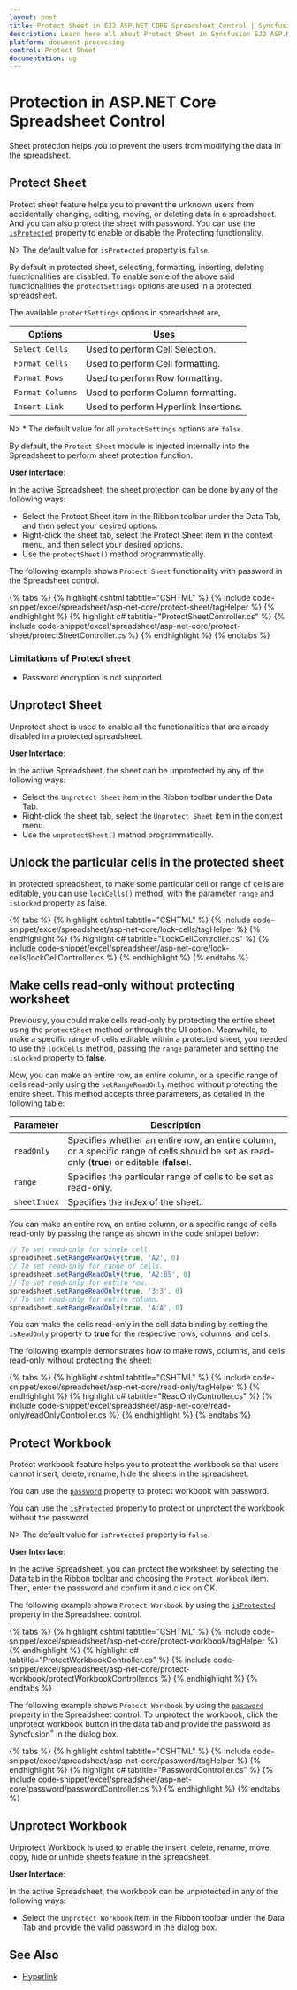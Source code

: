 ```yaml
---
layout: post
title: Protect Sheet in EJ2 ASP.NET CORE Spreadsheet Control | Syncfusion
description: Learn here all about Protect Sheet in Syncfusion EJ2 ASP.NET CORE Spreadsheet component of Syncfusion Essential JS 2 and more.
platform: document-processing
control: Protect Sheet
documentation: ug
---
```



# Protection in ASP.NET Core Spreadsheet Control

Sheet protection helps you to prevent the users from modifying the data in the spreadsheet.

## Protect Sheet

Protect sheet feature helps you to prevent the unknown users from accidentally changing, editing, moving, or deleting data in a spreadsheet. And you can also protect the sheet with password. You can use the [`isProtected`](https://help.syncfusion.com/cr/aspnetcore-js2/Syncfusion.EJ2.Spreadsheet.Spreadsheet.html#Syncfusion_EJ2_Spreadsheet_Spreadsheet_IsProtected) property to enable or disable the Protecting functionality.

N> The default value for `isProtected` property is `false`.

By default in protected sheet, selecting, formatting, inserting, deleting functionalities are disabled. To enable some of the above said functionalities the `protectSettings` options are used in a protected spreadsheet.

The available `protectSettings` options in spreadsheet are,

| Options | Uses |
|-----|------|
| `Select Cells` | Used to perform Cell Selection. |
| `Format Cells` | Used to perform Cell formatting. |
| `Format Rows` | Used to perform Row formatting. |
| `Format Columns` | Used to perform Column formatting. |
| `Insert Link` | Used to perform Hyperlink Insertions. |

N> * The default value for all `protectSettings` options are `false`.

By default, the `Protect Sheet` module is injected internally into the Spreadsheet to perform sheet protection function.

**User Interface**:

In the active Spreadsheet, the sheet protection can be done by any of the following ways:

* Select the Protect Sheet item in the Ribbon toolbar under the Data Tab, and then select your desired options.
* Right-click the sheet tab, select the Protect Sheet item in the context menu, and then select your desired options.
* Use the `protectSheet()` method programmatically.

The following example shows `Protect Sheet` functionality with password in the Spreadsheet control.

{% tabs %}
{% highlight cshtml tabtitle="CSHTML" %}
{% include code-snippet/excel/spreadsheet/asp-net-core/protect-sheet/tagHelper %}
{% endhighlight %}
{% highlight c# tabtitle="ProtectSheetController.cs" %}
{% include code-snippet/excel/spreadsheet/asp-net-core/protect-sheet/protectSheetController.cs %}
{% endhighlight %}
{% endtabs %}



### Limitations of Protect sheet

* Password encryption is not supported

## Unprotect Sheet

Unprotect sheet is used to enable all the functionalities that are already disabled in a protected spreadsheet.

**User Interface**:

In the active Spreadsheet, the sheet can be unprotected by any of the following ways:

* Select the `Unprotect Sheet` item in the Ribbon toolbar under the Data Tab.
* Right-click the sheet tab, select the `Unprotect Sheet` item in the context menu.
* Use the `unprotectSheet()` method programmatically.

## Unlock the particular cells in the protected sheet

In protected spreadsheet, to make some particular cell or range of cells are editable, you can use `lockCells()` method, with the parameter `range` and `isLocked` property as false.

{% tabs %}
{% highlight cshtml tabtitle="CSHTML" %}
{% include code-snippet/excel/spreadsheet/asp-net-core/lock-cells/tagHelper %}
{% endhighlight %}
{% highlight c# tabtitle="LockCellController.cs" %}
{% include code-snippet/excel/spreadsheet/asp-net-core/lock-cells/lockCellController.cs %}
{% endhighlight %}
{% endtabs %}

## Make cells read-only without protecting worksheet

Previously, you could make cells read-only by protecting the entire sheet using the `protectSheet` method or through the UI option. Meanwhile, to make a specific range of cells editable within a protected sheet, you needed to use the `lockCells` method, passing the `range` parameter and setting the `isLocked` property to **false**. 

Now, you can make an entire row, an entire column, or a specific range of cells read-only using the `setRangeReadOnly` method without protecting the entire sheet. This method accepts three parameters, as detailed in the following table:

| Parameter | Description |
|-----|------|
| `readOnly` | Specifies whether an entire row, an entire column, or a specific range of cells should be set as read-only (**true**) or editable (**false**). |.
| `range` | Specifies the particular range of cells to be set as read-only. |
| `sheetIndex` | Specifies the index of the sheet. |

You can make an entire row, an entire column, or a specific range of cells read-only by passing the range as shown in the code snippet below:

```js
// To set read-only for single cell.
spreadsheet.setRangeReadOnly(true, 'A2', 0)
// To set read-only for range of cells.
spreadsheet.setRangeReadOnly(true, 'A2:B5', 0)
// To set read-only for entire row.
spreadsheet.setRangeReadOnly(true, '3:3', 0)
// To set read-only for entire column.
spreadsheet.setRangeReadOnly(true, 'A:A', 0)
```

You can make the cells read-only in the cell data binding by setting the `isReadOnly` property to **true** for the respective rows, columns, and cells.

The following example demonstrates how to make rows, columns, and cells read-only without protecting the sheet:

{% tabs %}
{% highlight cshtml tabtitle="CSHTML" %}
{% include code-snippet/excel/spreadsheet/asp-net-core/read-only/tagHelper %}
{% endhighlight %}
{% highlight c# tabtitle="ReadOnlyController.cs" %}
{% include code-snippet/excel/spreadsheet/asp-net-core/read-only/readOnlyController.cs %}
{% endhighlight %}
{% endtabs %}

## Protect Workbook

Protect workbook feature helps you to protect the workbook so that users cannot insert, delete, rename, hide the sheets in the spreadsheet.

You can use the [`password`](https://help.syncfusion.com/cr/aspnetcore-js2/Syncfusion.EJ2.Spreadsheet.Spreadsheet.html#Syncfusion_EJ2_Spreadsheet_Spreadsheet_Password) property to protect workbook with password.

You can use the [`isProtected`](https://help.syncfusion.com/cr/aspnetcore-js2/Syncfusion.EJ2.Spreadsheet.Spreadsheet.html#Syncfusion_EJ2_Spreadsheet_Spreadsheet_IsProtected) property to protect or unprotect the workbook without the password.

N> The default value for `isProtected` property is `false`.

**User Interface**:

In the active Spreadsheet, you can protect the worksheet by selecting the Data tab in the Ribbon toolbar and choosing the `Protect Workbook` item. Then, enter the password and confirm it and click on OK.

The following example shows `Protect Workbook` by using the [`isProtected`](https://help.syncfusion.com/cr/aspnetcore-js2/Syncfusion.EJ2.Spreadsheet.Spreadsheet.html#Syncfusion_EJ2_Spreadsheet_Spreadsheet_IsProtected) property in the Spreadsheet control.

{% tabs %}
{% highlight cshtml tabtitle="CSHTML" %}
{% include code-snippet/excel/spreadsheet/asp-net-core/protect-workbook/tagHelper %}
{% endhighlight %}
{% highlight c# tabtitle="ProtectWorkbookController.cs" %}
{% include code-snippet/excel/spreadsheet/asp-net-core/protect-workbook/protectWorkbookController.cs %}
{% endhighlight %}
{% endtabs %}



The following example shows `Protect Workbook` by using the [`password`](https://help.syncfusion.com/cr/aspnetcore-js2/Syncfusion.EJ2.Spreadsheet.Spreadsheet.html#Syncfusion_EJ2_Spreadsheet_Spreadsheet_Password) property in the Spreadsheet control. To unprotect the workbook, click the unprotect workbook button in the data tab and provide the password as Syncfusion<sup style="font-size:70%">&reg;</sup> in the dialog box.

{% tabs %}
{% highlight cshtml tabtitle="CSHTML" %}
{% include code-snippet/excel/spreadsheet/asp-net-core/password/tagHelper %}
{% endhighlight %}
{% highlight c# tabtitle="PasswordController.cs" %}
{% include code-snippet/excel/spreadsheet/asp-net-core/password/passwordController.cs %}
{% endhighlight %}
{% endtabs %}



## Unprotect Workbook

Unprotect Workbook is used to enable the insert, delete, rename, move, copy, hide or unhide sheets feature  in the spreadsheet.

**User Interface**:

In the active Spreadsheet, the workbook can be unprotected in any of the following ways:

* Select the `Unprotect Workbook` item in the Ribbon toolbar under the Data Tab and provide the valid password in the dialog box.

## See Also

* [Hyperlink](./link)
